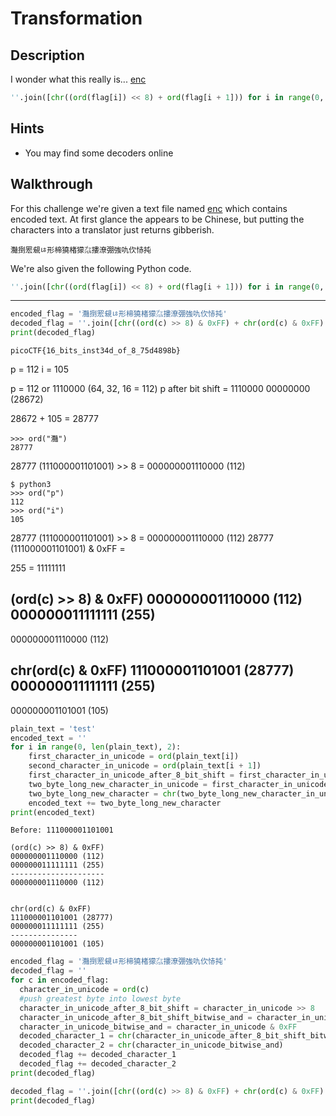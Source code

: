 # Transformation

## Description

I wonder what this really is... [enc](https://mercury.picoctf.net/static/77a2b202236aa741e988581e78d277a6/enc "Encoded Text File")

```python
''.join([chr((ord(flag[i]) << 8) + ord(flag[i + 1])) for i in range(0, len(flag), 2)])
```

## Hints

* You may find some decoders online

## Walkthrough

For this challenge we're given a text file named [enc](./enc "Text file with encoded text") which contains encoded text. At first glance the appears to be Chinese, but putting the characters into a translator just returns gibberish.

```灩捯䍔䙻ㄶ形楴獟楮獴㌴摟潦弸強㕤㐸㤸扽```

We're also given the following Python code.

```python
''.join([chr((ord(flag[i]) << 8) + ord(flag[i + 1])) for i in range(0, len(flag), 2)])
```











---

```python
encoded_flag = '灩捯䍔䙻ㄶ形楴獟楮獴㌴摟潦弸強㕤㐸㤸扽'
decoded_flag = ''.join([chr((ord(c) >> 8) & 0xFF) + chr(ord(c) & 0xFF) for c in encoded_flag])
print(decoded_flag)
```

```picoCTF{16_bits_inst34d_of_8_75d4898b}```

p = 112
i = 105

p = 112 or 1110000 (64, 32, 16 = 112)
p after bit shift = 1110000 00000000 (28672)

28672 + 105 = 28777

```
>>> ord("灩")
28777
```

28777 (111000001101001) >> 8 =  000000001110000 (112)

```
$ python3
>>> ord("p")
112
>>> ord("i")
105

```

28777 (111000001101001) >> 8 =  000000001110000 (112)
28777 (111000001101001) & 0xFF = 

255 =  11111111

(ord(c) >> 8) & 0xFF)
000000001110000 (112)
000000011111111 (255)
---------------------
000000001110000 (112)


chr(ord(c) & 0xFF)
111000001101001 (28777)
000000011111111 (255)
---------------
000000001101001 (105)

```python
plain_text = 'test'
encoded_text = ''
for i in range(0, len(plain_text), 2):
    first_character_in_unicode = ord(plain_text[i])
    second_character_in_unicode = ord(plain_text[i + 1])
    first_character_in_unicode_after_8_bit_shift = first_character_in_unicode << 8
    two_byte_long_new_character_in_unicode = first_character_in_unicode_after_8_bit_shift + second_character_in_unicode
    two_byte_long_new_character = chr(two_byte_long_new_character_in_unicode)
    encoded_text += two_byte_long_new_character
print(encoded_text)
```



```
Before: 111000001101001

(ord(c) >> 8) & 0xFF)
000000001110000 (112)
000000011111111 (255)
---------------------
000000001110000 (112)


chr(ord(c) & 0xFF)
111000001101001 (28777)
000000011111111 (255)
---------------
000000001101001 (105)
```


```python
encoded_flag = '灩捯䍔䙻ㄶ形楴獟楮獴㌴摟潦弸強㕤㐸㤸扽'
decoded_flag = ''
for c in encoded_flag:
  character_in_unicode = ord(c)
  #push greatest byte into lowest byte
  character_in_unicode_after_8_bit_shift = character_in_unicode >> 8
  character_in_unicode_after_8_bit_shift_bitwise_and = character_in_unicode_after_8_bit_shift & 0xFF
  character_in_unicode_bitwise_and = character_in_unicode & 0xFF
  decoded_character_1 = chr(character_in_unicode_after_8_bit_shift_bitwise_and)
  decoded_character_2 = chr(character_in_unicode_bitwise_and)
  decoded_flag += decoded_character_1
  decoded_flag += decoded_character_2
print(decoded_flag)

decoded_flag = ''.join([chr((ord(c) >> 8) & 0xFF) + chr(ord(c) & 0xFF) for c in encoded_flag])
print(decoded_flag)
```
